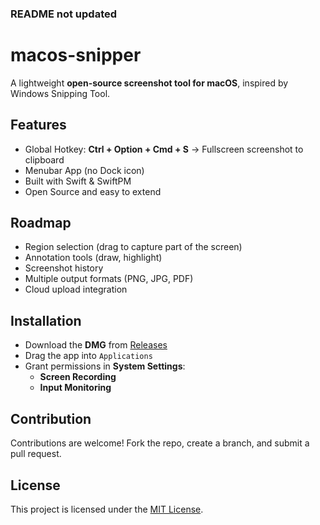 ### README not updated

# macos-snipper

A lightweight **open-source screenshot tool for macOS**, inspired by Windows Snipping Tool.

## Features

- Global Hotkey: **Ctrl + Option + Cmd + S** → Fullscreen screenshot to clipboard
- Menubar App (no Dock icon)
- Built with Swift & SwiftPM
- Open Source and easy to extend

## Roadmap

- Region selection (drag to capture part of the screen)
- Annotation tools (draw, highlight)
- Screenshot history
- Multiple output formats (PNG, JPG, PDF)
- Cloud upload integration

## Installation

- Download the **DMG** from [Releases](https://github.com/mirodn/macos-snipper/releases)
- Drag the app into `Applications`
- Grant permissions in **System Settings**:
  - **Screen Recording**
  - **Input Monitoring**

## Contribution

Contributions are welcome!
Fork the repo, create a branch, and submit a pull request.

## License

This project is licensed under the [MIT License](LICENSE).
